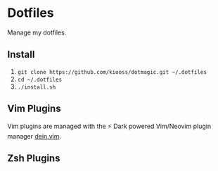 # Dotfiles

Manage my dotfiles.

## Install

1. `git clone https://github.com/kiooss/dotmagic.git ~/.dotfiles`
1. `cd ~/.dotfiles`
1. `./install.sh`

## Vim Plugins

<!-- Vim plugins are managed with [vim-plug](https://github.com/junegunn/vim-plug). To install, run `vim +PlugInstall`. -->
Vim plugins are managed with the ⚡️ Dark powered Vim/Neovim plugin manager [dein.vim](https://github.com/Shougo/dein.vim).

## Zsh Plugins
<!-- Zsh plugins are managed with [zplug](https://github.com/zplug/zplug). -->
<!-- Install zplug with `curl -sL zplug.sh/installer | zsh` -->
